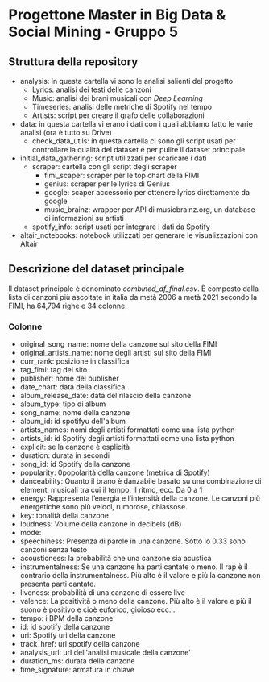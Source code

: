# Progettone Master in Big Data \& Social Mining - Gruppo 5

## Struttura della repository

- analysis: in questa cartella vi sono le analisi salienti del progetto
    - Lyrics: analisi dei testi delle canzoni
    - Music: analisi dei brani musicali con _Deep Learning_
    - Timeseries: analisi delle metriche di Spotify nel tempo
    - Artists: script per creare il grafo delle collaborazioni
- data: in questa cartella vi erano i dati con i quali abbiamo fatto le varie analisi (ora è tutto su Drive)
    - check\_data\_utils: in questa cartella ci sono gli script usati per controllare la qualità del dataset e per pulire il dataset principale
- initial\_data\_gathering: script utilizzati per scaricare i dati
    - scraper: cartella con gli script degli scraper
        - fimi_scaper: scraper per le top chart della FIMI
        - genius: scraper per le lyrics di Genius
        - google: scaper accessorio per ottenere lyrics direttamente da google
        - music_brainz: wrapper per API di musicbrainz.org, un database di informazioni su artisti
    - spotify\_info: script usati per integrare i dati da Spotify
- altair\_notebooks: notebook utilizzati per generare le visualizzazioni con Altair

## Descrizione del dataset principale
Il dataset principale è denominato _combined\_df\_final.csv_.
È composto dalla lista di canzoni più ascoltate in italia da metà 2006 a metà 2021 secondo la FIMI, ha 64,794 righe e 34 colonne.

### Colonne
- original\_song\_name: nome della canzone sul sito della FIMI
- original\_artists\_name: nome degli artisti sul sito della FIMI
- curr\_rank: posizione in classifica
- tag\_fimi: tag del sito
- publisher: nome del publisher
- date\_chart: data della classifica
- album\_release\_date: data del rilascio della canzone
- album\_type: tipo di album
- song\_name: nome della canzone
- album\_id: id spotifyu dell'album
- artists\_names: nomi degli artisti formattati come una lista python
- artists\_id: id Spotify degli artisti formattati come una lista python
- explicit: se la canzone è esplicità
- duration: durata in secondi
- song\_id: id Spotify della canzone
- popularity: 0popolarità della canzone (metrica di Spotify)
- danceability: Quanto il brano è danzabile basato su una combinazione di elementi musicali tra cui il tempo, il ritmo, ecc. Da 0 a 1
- energy:  Rappresenta l’energia e l’intensità della canzone. Le canzoni più energetiche sono più veloci, rumorose, chiassose.
- key: tonalità della canzone
- loudness: Volume della canzone in decibels (dB)
- mode:
- speechiness: Presenza di parole in una canzone. Sotto lo 0.33 sono canzoni senza testo
- acousticness: la probabilità che una canzone sia acustica
- instrumentalness: Se una canzone ha parti cantate o meno. Il rap è il contrario della instrumentalness. Più alto è il valore e più la canzone non presenta parti cantate.
- liveness: probabilità di una canzone di essere live
- valence:  La positività o meno della canzone. Più alto è il valore e più il suono è positivo e cioè euforico, gioioso ecc...
- tempo: i BPM della canzone
- id: id spotify della canzone
- uri: Spotify uri della canzone
- track\_href: url spotify della canzone
- analysis\_url: url dell'analisi musicale della canzone'
- duration\_ms: durata della canzone
- time\_signature: armatura in chiave
